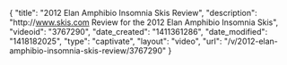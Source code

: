 {
    "title": "2012 Elan Amphibio Insomnia Skis Review",
    "description": "http:\/\/www.skis.com Review for the 2012 Elan Amphibio Insomnia Skis",
    "videoid": "3767290",
    "date_created": "1411361286",
    "date_modified": "1418182025",
    "type": "captivate",
    "layout": "video",
    "url": "\/v\/2012-elan-amphibio-insomnia-skis-review\/3767290"
}